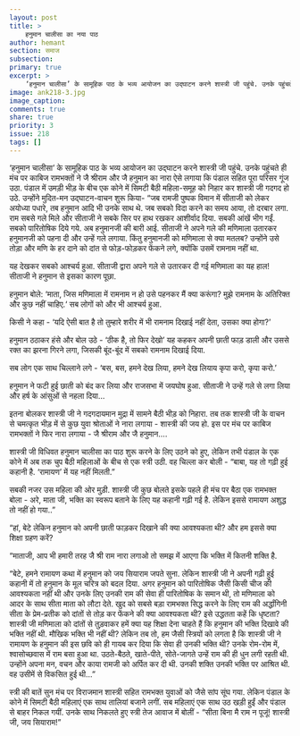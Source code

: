 ```yaml
---
layout: post
title: >
    हनुमान चालीसा का नया पाठ
author: hemant
section: समाज
subsection:
primary: true
excerpt: >
    ‘हनुमान चालीसा’ के सामूहिक पाठ के भव्य आयोजन का उद्घाटन करने शास्त्री जी पहुंचे. उनके पहुंचते ही मंच पर काबिज रामभक्तों ने जै श्रीराम और जै हनुमान का नारा ऐसे लगाया कि पंडाल सहित पूरा परिसर गूंज उठा.
image: ank218-3.jpg
image_caption: 
comments: true
share: true
priority: 3
issue: 218
tags: []
---
```


‘हनुमान चालीसा’ के सामूहिक पाठ के भव्य आयोजन का उद्घाटन करने शास्त्री जी पहुंचे. उनके पहुंचते ही मंच पर काबिज रामभक्तों ने जै श्रीराम और जै हनुमान का नारा ऐसे लगाया कि पंडाल सहित पूरा परिसर गूंज उठा. पंडाल में उमड़ी भीड़ के बीच एक कोने में सिमटी बैठी महिला-समूह को निहार कर शास्त्री जी गदगद हो उठे. उन्होंने मुदित-मन उद्घाटन-वाचन शुरू किया-  “जब रामजी पुष्पक विमान में सीताजी को लेकर अयोध्या पधारे, तब हनुमान आदि भी उनके साथ थे. जब सबको विदा करने का समय आया, तो दरबार लगा. राम सबसे गले मिले और सीताजी ने सबके सिर पर हाथ रखकर आशीर्वाद दिया. सबकी आंखें भीग गईं. सबको पारितोषिक दिये गये. अब हनुमानजी की बारी आई. सीताजी ने अपने गले की मणिमाला उतारकर हनुमानजी को पहना दी और उन्हें गले लगाया. किंतु हनुमानजी को मणिमाला से क्या मतलब? उन्होंने उसे तोड़ा और मणि के हर दाने को दांत से फोड़-फोड़कर फेंकने लगे, क्योंकि उसमें रामनाम नहीं था.

यह देखकर सबको आश्चर्य हुआ. सीताजी द्वारा अपने गले से उतारकर दी गई मणिमाला का यह हाल!
सीताजी ने हनुमान से इसका कारण पूछा.

हनुमान बोले:  ‘माता, जिस मणिमाला में रामनाम न हो उसे पहनकर मैं क्या करूंगा? मुझे रामनाम के अतिरिक्त और कुछ नहीं चाहिए.‘ सब लोगों को और भी आश्चर्य हुआ.

किसी ने कहा - ‘यदि ऐसी बात है तो तुम्हारे शरीर में भी रामनाम दिखाई नहीं देता, उसका क्या होगा?’

हनुमान ठठाकर हंसे और बोल उठे - ‘ठीक है, तो फिर देखो’ यह कहकर अपनी छाती फाड़ डाली और उससे रक्त का झरना गिरने लगा, जिसकी बूंद-बूंद में सबको रामनाम दिखाई दिया.

सब लोग एक साथ चिल्लाने लगे -  ‘बस, बस, हमने देख लिया, हमने देख लियाय कृपा करो, कृपा करो.’

हनुमान ने फटी हुई छाती को बंद कर लिया और राजसभा में जयघोष हुआ. सीताजी ने उन्हें गले से लगा लिया और हर्ष के आंसुओं से नहला दिया...

इतना बोलकर शास्त्री जी ने गदगदायमान मुद्रा में सामने बैठी भीड़ को निहारा. तब तक शास्त्री जी के वाचन से चमत्कृत भीड़ में से कुछ युवा श्रोताओं ने नारा लगाया - शास्त्री की जय हो. इस पर मंच पर काबिज रामभक्तों ने फिर नारा लगाया - जै श्रीराम और जै हनुमान....

शास्त्री जी विधिवत हनुमान चालीसा का पाठ शुरू करने के लिए उठने को हुए, लेकिन तभी पंडाल के एक कोने में अब तक चुप बैठी महिलाओं के बीच से एक स्त्री उठी. वह चिल्ला कर बोली - “बाबा, यह तो गढ़ी हुई कहानी है. ‘रामायण’ में यह नहीं मिलती.”

सबकी नजर उस महिला की ओर मुड़ी. शास्त्री जी कुछ बोलते इसके पहले ही मंच पर बैठा एक रामभक्त बोला - अरे, माता जी, भक्ति का स्वरूप बताने के लिए यह कहानी गढ़ी गई है. लेकिन इससे रामायण अशुद्ध तो नहीं हो गया..”

“हां, बेटे लेकिन हनुमान को अपनी छाती फाड़कर दिखाने की क्या आवश्यकता थी? और हम इससे क्या शिक्षा ग्रहण करें?

“माताजी, आप भी हमारी तरह जै श्री राम नारा लगाओ तो समझ में आएगा कि भक्ति में कितनी शक्ति है.

“बेटे, हमने रामायण कथा में हनुमान को जय सियाराम जपते सुना. लेकिन शास्त्री जी ने अपनी गढ़ी हुई कहानी में तो हनुमान के मूल चरित्र को बदल दिया. अगर हनुमान को पारितोषिक जैसी किसी चीज की आवश्यकता नहीं थी और उनके लिए उनकी राम की सेवा ही पारितोषिक के समान थी, तो मणिमाला को आदर के साथ सीता माता को लौटा देते. खुद को सबसे बड़ा रामभक्त सिद्ध करने के लिए राम की अर्द्धांगिनी सीता के प्रेम-प्रतीक को दांतों से तोड़ कर फेंकने की क्या आवश्यकता थी? इसे उद्धतता कहें कि धृष्टता? शास्त्री जी मणिमाला को दांतों से तुड़वाकर हमें क्या यह शिक्षा देना चाहते हैं कि हनुमान की भक्ति दिखावे की भक्ति नहीं थी. मौखिक भक्ति भी नहीं थी? लेकिन तब तो, हम जैसी स्त्रियों को लगता है कि शास्त्री जी ने रामायण के हनुमान की इस छवि को ही गायब कर दिया कि सेवा ही उनकी भक्ति थी? उनके रोम-रोम में, श्वासोच्छवास में राम बसा हुआ था. उठते-बैठते, खाते-पीते, सोते-जागते उन्हें राम की ही धुन लगी रहती थी. उन्होंने अपना मन, वचन और काया रामजी को अर्पित कर दी थी. उनकी शक्ति उनकी भक्ति पर आश्रित थी. वह उसीमें से विकसित हुई थी...”

स्त्री की बातें सुन मंच पर विराजमान शास्त्री सहित रामभक्त युवाओं को जैसे सांप सूंघ गया. लेकिन पंडाल के कोने में सिमटी बैठी महिलाएं एक साथ तालियां बजाने लगीं. सब महिलाएं एक साथ उठ खड़ी हुईं और पंडाल से बाहर निकल गयीं. उनके साथ निकलते हुए स्त्री तेज आवाज में बोलीं - “सीता बिना मै राम न पूजूं! शास्त्री जी, जय सियाराम!”